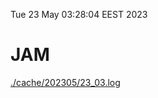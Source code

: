 Tue 23 May 03:28:04 EEST 2023
# JAM
<a href='./cache/202305/23_03.log'>./cache/202305/23_03.log</a>
